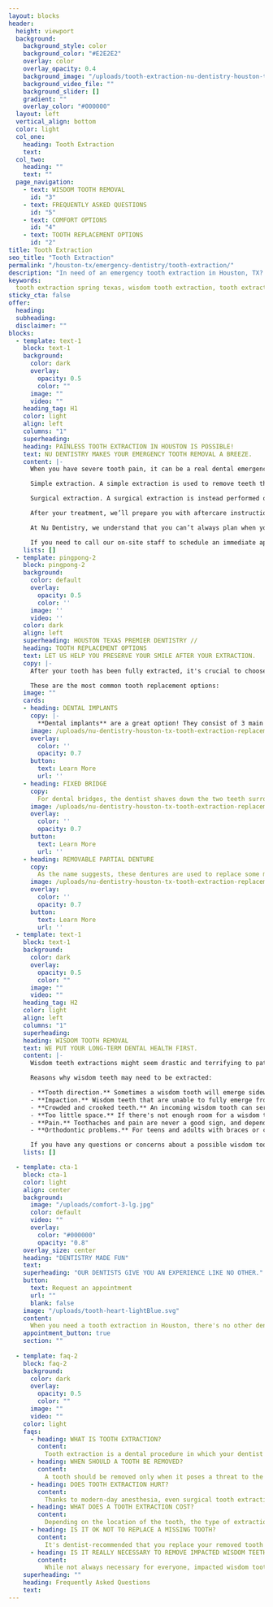 ```yaml
---
layout: blocks
header:
  height: viewport
  background:
    background_style: color
    background_color: "#E2E2E2"
    overlay: color
    overlay_opacity: 0.4
    background_image: "/uploads/tooth-extraction-nu-dentistry-houston-tx-hero.jpg"
    background_video_file: ""
    background_slider: []
    gradient: ""
    overlay_color: "#000000"
  layout: left
  vertical_align: bottom
  color: light
  col_one:
    heading: Tooth Extraction 
    text: 
  col_two:
    heading: ""
    text: ""
  page_navigation:
    - text: WISDOM TOOTH REMOVAL
      id: "3"
    - text: FREQUENTLY ASKED QUESTIONS
      id: "5"
    - text: COMFORT OPTIONS
      id: "4"
    - text: TOOTH REPLACEMENT OPTIONS
      id: "2"      
title: Tooth Extraction
seo_title: "Tooth Extraction"
permalink: "/houston-tx/emergency-dentistry/tooth-extraction/"
description: "In need of an emergency tooth extraction in Houston, TX? Nu Dentistry is the dental office to trust in Houston to remove broken, damaged teeth gently and eff..."
keywords:
  tooth extraction spring texas, wisdom tooth extraction, tooth extraction cost, emergency tooth extraction, does tooth extraction hurt, wisdom tooth removal
sticky_cta: false
offer:
  heading: 
  subheading: 
  disclaimer: ""
blocks:
  - template: text-1
    block: text-1
    background:
      color: dark
      overlay:
        opacity: 0.5
        color: ""
      image: ""
      video: ""
    heading_tag: H1
    color: light
    align: left
    columns: "1"
    superheading: 
    heading: PAINLESS TOOTH EXTRACTION IN HOUSTON IS POSSIBLE!
    text: NU DENTISTRY MAKES YOUR EMERGENCY TOOTH REMOVAL A BREEZE.
    content: |-
      When you have severe tooth pain, it can be a real dental emergency—and Nu Dentistry is here to help you through them all, including teeth extraction. While it may sound scary, our friendly, gentle dentists make sure you’re always relaxed in our office. There are 2 main types of tooth removal procedures:

      Simple extraction. A simple extraction is used to remove teeth that are visible. Once local anesthetic has properly numbed the area, your dentist will use a tool called an elevator to loosen your tooth and forceps to fully remove it from your gum.

      Surgical extraction. A surgical extraction is instead performed on teeth that are not visible, like fully submerged teeth or teeth that have broken off below the gumline. Our on-site oral surgeon will make an incision and extract your tooth directly from your gums. Since this method is more intensive, the surgeon will most likely give you a mix of local anesthetic and sedation, including oral or IV sedation. This ensures both your body and mind are relaxed and comfortable throughout your treatment.

      After your treatment, we’ll prepare you with aftercare instructions to ensure that your mouth stays healthy and heals quickly without any complications. Within a week or two of your procedure, new bone and gum tissue will fill the gap your tooth left behind.

      At Nu Dentistry, we understand that you can’t always plan when you have a toothache or when your molars are coming in. That’s why if you need emergency tooth extraction, we’re on-call and ready for you. We do our best to ensure you’re in our patient suites within minutes of your arrival.

      If you need to call our on-site staff to schedule an immediate appointment, call us now at (832) 916-4144.
    lists: []
  - template: pingpong-2
    block: pingpong-2
    background:
      color: default
      overlay:
        opacity: 0.5
        color: ''
      image: ''
      video: ''
    color: dark
    align: left
    superheading: HOUSTON TEXAS PREMIER DENTISTRY //
    heading: TOOTH REPLACEMENT OPTIONS
    text: LET US HELP YOU PRESERVE YOUR SMILE AFTER YOUR EXTRACTION.
    copy: |- 
      After your tooth has been fully extracted, it's crucial to choose the replacement that works best for you. Leaving a missing tooth alone for too long can lead to serious complications to your dental health and shorten the longevity of your smile.

      These are the most common tooth replacement options:
    image: ""
    cards:
    - heading: DENTAL IMPLANTS
      copy: |-
        **Dental implants** are a great option! They consist of 3 main parts: an implant, a crown, and an abutment. The implant is a metal post that is surgically attached and fused to the jawbone, acting as an artificial root for the replacement tooth. The crown is what we think of as the "tooth" portion. It feels and functions like a normal tooth, but is often made of sturdy porcelain. The abutment is the connector between the implant and crown, keeping the whole piece together like glue. Implants are a bit costly, but they last a long time, are easy to maintain and clean and preserve the bone in your jaw.
      image: /uploads/nu-dentistry-houston-tx-tooth-extraction-replacement-implant.jpg
      overlay:
        color: ''
        opacity: 0.7
      button:
        text: Learn More
        url: ''
    - heading: FIXED BRIDGE
      copy: 
        For dental bridges, the dentist shaves down the two teeth surrounding the gap of a missing tooth and caps them with a crown. They're attached to a false replacement tooth to act as a bridge between them, keeping the teeth from shifting into the open space. Bridges are an especially good choice for people who have had more than one tooth removed in the same area, as they can replace more than four teeth at a time if necessary. Bridges, however, can put a strain on the healthy capped teeth, so dental implants are superior to this more affordable option.
      image: /uploads/nu-dentistry-houston-tx-tooth-extraction-replacement-bridge.jpg
      overlay:
        color: ''
        opacity: 0.7
      button:
        text: Learn More
        url: ''
    - heading: REMOVABLE PARTIAL DENTURE
      copy: 
        As the name suggests, these dentures are used to replace some missing teeth rather than all of them. The replacements are connected to a pink base that fits perfectly between your natural teeth. Some have clasps that can attach to the teeth surrounding the gap for extra security. The whole piece is completely removable, making it easy to clean.
      image: /uploads/nu-dentistry-houston-tx-tooth-extraction-replacement-partial.jpg
      overlay:
        color: ''
        opacity: 0.7
      button:
        text: Learn More
        url: ''
  - template: text-1
    block: text-1
    background:
      color: dark
      overlay:
        opacity: 0.5
        color: ""
      image: ""
      video: ""
    heading_tag: H2
    color: light
    align: left
    columns: "1"
    superheading: 
    heading: WISDOM TOOTH REMOVAL
    text: WE PUT YOUR LONG-TERM DENTAL HEALTH FIRST.
    content: |-
      Wisdom teeth extractions might seem drastic and terrifying to patients, but they are exceedingly common. In fact, over 10 million Americans have successfully had their wisdom teeth removed at some point in their lives. Not all wisdom teeth need to be extracted. However, studies have shown that up to 85% of all teens and adults need at least one wisdom tooth removed.

      Reasons why wisdom teeth may need to be extracted:

      - **Tooth direction.** Sometimes a wisdom tooth will emerge sideways or tilted from the gum.
      - **Impaction.** Wisdom teeth that are unable to fully emerge from the gum can lead to infection or tooth decay. In worst-case scenarios, they can cause severe gum disease, cysts, and tumors.
      - **Crowded and crooked teeth.** An incoming wisdom tooth can seriously damage nearby teeth and disrupt the alignment of your arch. This crowding can lead to the need for braces or other costly procedures that could otherwise have been avoided.
      - **Too little space.** If there's not enough room for a wisdom tooth to erupt, it can lead to partial eruption as well as infection and decay.
      - **Pain.** Toothaches and pain are never a good sign, and depending on your specific case can lead to multiple immediate and future problems.
      - **Orthodontic problems.** For teens and adults with braces or clear aligners like Invisalign, incoming wisdom teeth can be a nightmare. They run the risk of losing those patients all of their hard-earned straightening progress, setting them back to square one—or worse.

      If you have any questions or concerns about a possible wisdom tooth removal for you or your child, call our office at (832) 916-4144 to set up a consultation.
    lists: []

  - template: cta-1
    block: cta-1
    color: light
    align: center
    background:
      image: "/uploads/comfort-3-lg.jpg"
      color: default
      video: ""
      overlay:
        color: "#000000"
        opacity: "0.8"
    overlay_size: center
    heading: "DENTISTRY MADE FUN"
    text: 
    superheading: "OUR DENTISTS GIVE YOU AN EXPERIENCE LIKE NO OTHER."
    button:
      text: Request an appointment
      url: ""
      blank: false
    image: "/uploads/tooth-heart-lightBlue.svg"
    content:
      When you need a tooth extraction in Houston, there's no other dental team you should trust. We're Nu Dentistry, and our expert team of dentists and oral surgeons ensure that you're in the lap of luxury even when you call on short notice or for an emergency. We prepare every room with multiple streaming-capable televisions so you can catch up on your favorite shows, whether you're sitting up or lying back during your treatment. If you experience dental anxiety, we also have an array of safe sedation methods available. It's our goal to keep your mind at ease and allow you to enjoy your time with us.
    appointment_button: true
    section: ""
    
  - template: faq-2
    block: faq-2
    background:
      color: dark
      overlay:
        opacity: 0.5
        color: ""
      image: ""
      video: ""
    color: light
    faqs:
      - heading: WHAT IS TOOTH EXTRACTION?
        content:
          Tooth extraction is a dental procedure in which your dentist removes a tooth from your mouth. Extractions may be needed for many reasons. Your tooth is damaged beyond repair. The tooth is unable to emerge from your gums. Or the tooth may be impacted, and its emerging will disrupt your teeth's alignment, requiring costly and time-consuming dental work to **straighten your teeth**.
      - heading: WHEN SHOULD A TOOTH BE REMOVED?
        content:
          A tooth should be removed only when it poses a threat to the health of the rest of your mouth. Nu Dentistry is dedicated to saving and restoring as many of your teeth as possible! However, saving a tooth may not always be possible when it comes to severely infected, impacted, and crowded teeth. If it's possible to repair your tooth without extraction, then we recommend you always choose this less drastic treatment, if possible.
      - heading: DOES TOOTH EXTRACTION HURT?
        content:
          Thanks to modern-day anesthesia, even surgical tooth extraction can be completely painless! Local anesthesia thoroughly numbs the tooth and surrounding area, so you're always comfortable during your extraction. If you're at all anxious about your treatment, we offer a number of safe sedation options to help ease your mind as well as your body.
      - heading: WHAT DOES A TOOTH EXTRACTION COST?
        content:
          Depending on the location of the tooth, the type of extraction ( simple or surgical) done, and what method of anesthesia or sedation will be used, the price for your tooth removal may vary. Wisdom tooth removals, for example, have their price separate from standard surgical extractions.       
      - heading: IS IT OK NOT TO REPLACE A MISSING TOOTH?
        content:
          It's dentist-recommended that you replace your removed tooth to save yourself a lot of potential pain and money in the future. Missing teeth not only lead to bone and structural deterioration, but your surrounding teeth will shift to fill the gaps. Those teeth often become at risk of gum disease, which can lead to them falling out or needing extraction as well. Replacement teeth help maintain the structure and integrity of your mouth, far extending the lifespan of your smile.
      - heading: IS IT REALLY NECESSARY TO REMOVE IMPACTED WISDOM TEETH?
        content:
          While not always necessary for everyone, impacted wisdom tooth extraction can be extremely crucial in a patient's dental development and overall health. If wisdom teeth are unable to fully emerge, you can't properly clean or maintain them. Tooth decay and gum disease are often quick to follow. In some instances, this can lead to cysts and tumor development. At Nu Dentistry, we only recommend that at-risk teeth be removed, and we take great care to ensure you always retain your healthiest smile possible.
    superheading: ""
    heading: Frequently Asked Questions
    text: 
---
```


